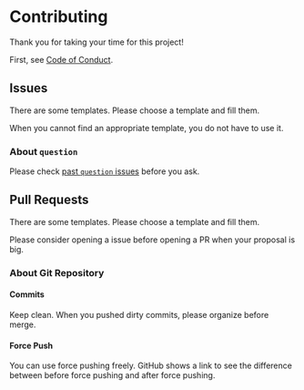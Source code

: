 # Contributing

Thank you for taking your time for this project!

First, see [Code of Conduct](./CODE_OF_CONDUCT.md).


## Issues

There are some templates.
Please choose a template and fill them.

When you cannot find an appropriate template, you do not have to use it.


### About `question`

Please check [past `question` issues](../../../issues?q=label%3Aquestion) before you ask.


## Pull Requests

There are some templates.
Please choose a template and fill them.

Please consider opening a issue before opening a PR when your proposal is big.


### About Git Repository

#### Commits

Keep clean.  When you pushed dirty commits, please organize before merge.


#### Force Push

You can use force pushing freely.  GitHub shows a link to see the difference between before force pushing and after force pushing.
